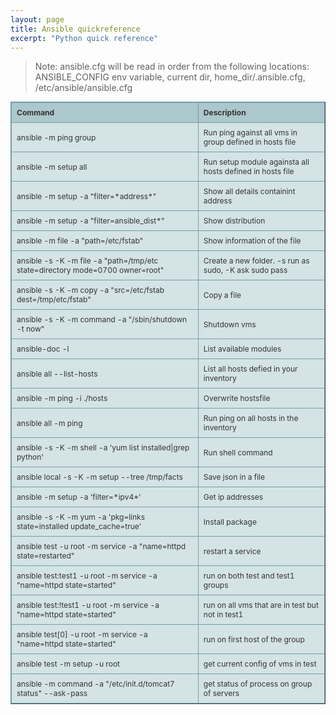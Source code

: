 ```yaml
---
layout: page 
title: Ansible quickreference
excerpt: "Python quick reference"
---
```

> Note: ansible.cfg will be read in order from the following locations: ANSIBLE_CONFIG env variable, current dir, home_dir/.ansible.cfg, /etc/ansible/ansible.cfg

<style type="text/css">
.tftable {font-size:12px;color:#333333;width:100%;border-width: 1px;border-color: #729ea5;border-collapse: collapse;}
.tftable th {font-size:12px;background-color:#acc8cc;border-width: 1px;padding: 8px;border-style: solid;border-color: #729ea5;text-align:left;}
.tftable tr {background-color:#d4e3e5;}
.tftable td {font-size:12px;border-width: 1px;padding: 8px;border-style: solid;border-color: #729ea5;}
.tftable tr:hover {background-color:#ffffff;}
</style>
<table class="tftable" border="1">
<tbody>
<tr><th>Command</th><th>Description</th></tr>
<tr><td>ansible -m ping group</td><td>Run ping against all vms in group defined in hosts file</td></tr>
<tr><td>ansible -m setup all</td><td>Run setup module againsta all hosts defined in hosts file</td></tr>
<tr><td>ansible <hosts> -m setup -a "filter=*address*"</td><td>Show all details containint address</td></tr>
<tr><td>ansible <hosts> -m setup -a "filter=ansible_dist*"</td><td>Show distribution</td></tr>
<tr><td>ansible <hosts> -m file -a "path=/etc/fstab"</td><td>Show information of the file	</td></tr>
<tr><td>ansible <host> -s -K -m file -a "path=/tmp/etc state=directory mode=0700 owner=root"</td><td>Create a new folder. -s run as sudo, -K ask sudo pass</td></tr>
<tr><td>ansible <hosts> -s -K -m copy -a "src=/etc/fstab dest=/tmp/etc/fstab"</td><td>Copy a file</td></tr>
<tr><td>ansible <hosts> -s -K -m command -a "/sbin/shutdown -t now"</td><td>Shutdown vms</td></tr>
<tr><td>ansible-doc -l 	</td><td>List available modules</td></tr>
<tr><td>ansible all --list-hosts</td><td>List all hosts defied in your inventory</td></tr>
<tr><td>ansible <hosts> -m ping -i ./hosts</td><td>Overwrite hostsfile</td></tr>
<tr><td>ansible all -m ping	</td><td>Run ping on all hosts in the inventory</td></tr>

<tr><td>ansible <hosts> -s -K -m shell -a 'yum list installed|grep python'	</td><td>Run shell command </td></tr>
<tr><td>ansible local -s -K -m setup --tree /tmp/facts</td><td>Save json in a file  </td></tr>
<tr><td>ansible <hosts> -m setup  -a 'filter=*ipv4*'	</td><td>Get ip addresses</td></tr>
<tr><td>ansible <host> -s -K -m yum  -a 'pkg=links state=installed update_cache=true'</td><td>Install package </td></tr>


<tr><td>ansible test -u root -m service -a "name=httpd state=restarted"	</td><td> restart a service</td></tr> 
<tr><td>ansible test:test1 -u root -m service -a "name=httpd state=started"	</td><td> run on both test and test1 groups</td></tr>
<tr><td>ansible test:!test1 -u root -m service -a "name=httpd state=started" </td><td> run on all vms that are in test but not in test1</td></tr>
<tr><td>ansible test[0] -u root -m service -a "name=httpd state=started" </td><td> run on first host of the group </td></tr>

<tr><td>ansible test -m setup -u root	 </td><td> get current config of vms in test</td></tr>

<tr><td>ansible <group> -m command -a "/etc/init.d/tomcat7 status" --ask-pass</td><td> get status of process on group of servers</td></tr>
</tbody>
</table>
